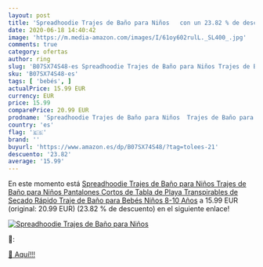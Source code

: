 ```yaml
---
layout: post
title: 'Spreadhoodie Trajes de Baño para Niños   con un 23.82 % de descuento'
date: 2020-06-18 14:40:42
image: 'https://m.media-amazon.com/images/I/61oy602rulL._SL400_.jpg'
comments: true
category: ofertas
author: ring
slug: 'B07SX74S48-es Spreadhoodie Trajes de Baño para Niños Trajes de Baño para...'
sku: 'B07SX74S48-es'
tags: [ 'bebés', ]
actualPrice: 15.99 EUR
currency: EUR
price: 15.99
comparePrice: 20.99 EUR
prodname: 'Spreadhoodie Trajes de Baño para Niños  Trajes de Baño para Niños Pantalones Cortos de Tabla de Playa Transpirables de Secado Rápido Traje de Baño para Bebés Niños 8-10 Años'
country: 'es'
flag: '🇪🇸'
brand: ''
buyurl: 'https://www.amazon.es/dp/B07SX74S48/?tag=tolees-21'
descuento: '23.82'
average: '15.99'
---
```


En este momento está [Spreadhoodie Trajes de Baño para Niños  Trajes de Baño para Niños Pantalones Cortos de Tabla de Playa Transpirables de Secado Rápido Traje de Baño para Bebés Niños 8-10 Años](https://www.amazon.es/dp/B07SX74S48/?tag=tolees-21) a 15.99 EUR (original: 20.99 EUR) (23.82 %  de descuento) en el siguiente enlace!

[![Spreadhoodie Trajes de Baño para Niños  ](https://m.media-amazon.com/images/I/61oy602rulL._SL400_.jpg)](https://www.amazon.es/dp/B07SX74S48/?tag=tolees-21)

🔎:


[🛒 Aquí!!!](https://www.amazon.es/dp/B07SX74S48/?tag=tolees-21)
